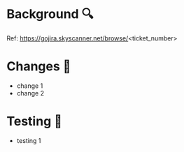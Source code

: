 # Background 🔍
Ref: https://gojira.skyscanner.net/browse/<ticket_number>


# Changes 🔨
- change 1
- change 2


# Testing 🧪
- testing 1
